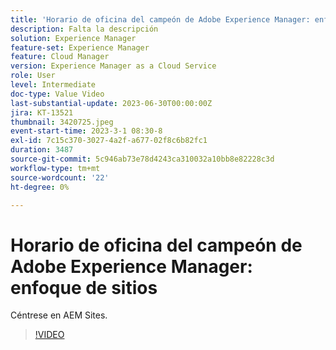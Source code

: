 ```yaml
---
title: 'Horario de oficina del campeón de Adobe Experience Manager: enfoque de sitios'
description: Falta la descripción
solution: Experience Manager
feature-set: Experience Manager
feature: Cloud Manager
version: Experience Manager as a Cloud Service
role: User
level: Intermediate
doc-type: Value Video
last-substantial-update: 2023-06-30T00:00:00Z
jira: KT-13521
thumbnail: 3420725.jpeg
event-start-time: 2023-3-1 08:30-8
exl-id: 7c15c370-3027-4a2f-a677-02f8c6b82fc1
duration: 3487
source-git-commit: 5c946ab73e78d4243ca310032a10bb8e82228c3d
workflow-type: tm+mt
source-wordcount: '22'
ht-degree: 0%

---
```


# Horario de oficina del campeón de Adobe Experience Manager: enfoque de sitios

Céntrese en AEM Sites.

>[!VIDEO](https://video.tv.adobe.com/v/3420725/?learn=on)
